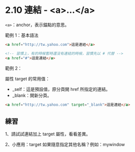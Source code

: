 # 2.10 連結 - &lt;a&gt;...&lt;/a&gt;

`<a>`：anchor，表示錨點的意思。

範例 1：基本語法

```html
<a href="http://tw.yahoo.com">這是連結</a>

<!-- 習慣上，有的時候暫時還沒有連結的時候，習慣先以 # 代替 -->
<a href="#">這是連結</a>
```

範例 2：

屬性 target 的常用值：

* \_self：這是預設值，原分頁開 href 所指定的連結。
* \_blank：開新分頁。

```html
<a href="http://tw.yahoo.com" target="_blank">這是連結</a>
```

## 練習

1、請試試連結加上 target 屬性，看看差異。

2、小應用：target 如果隨意指定其他名稱？例如：mywindow

